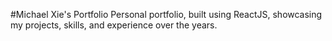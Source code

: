 #Michael Xie's Portfolio
Personal portfolio, built using ReactJS, showcasing my projects, skills, and experience over the years.
